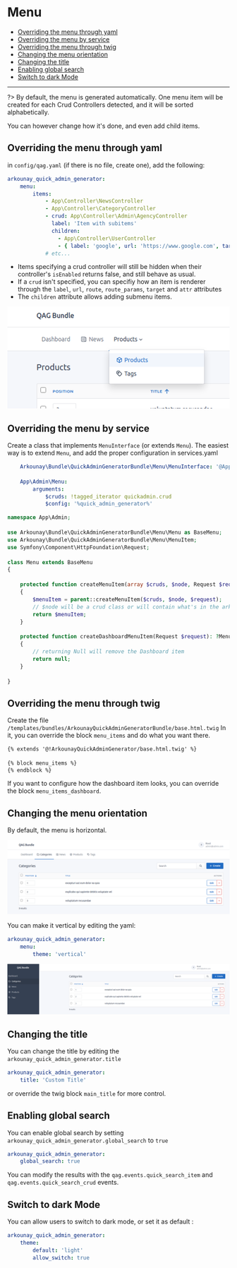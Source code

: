 # Menu

* [Overriding the menu through yaml](#overriding-the-menu-through-yaml)
* [Overriding the menu by service](#overriding-the-menu-by-service)
* [Overriding the menu through twig](#overriding-the-menu-through-twig)
* [Changing the menu orientation](#changing-the-menu-orientation)
* [Changing the title](#changing-the-title)
* [Enabling global search](#enabling-global-search)
* [Switch to dark Mode](#switch-to-dark-mode)

---

?> By default, the menu is generated automatically.
One menu item will be created for each Crud Controllers detected, and it will be sorted alphabetically.

You can however change how it's done, and even add child items.

## Overriding the menu through yaml

in `config/qag.yaml` (if there is no file, create one), add the following:

```yaml
arkounay_quick_admin_generator:
    menu:
        items:
            - App\Controller\NewsController
            - App\Controller\CategoryController
            - crud: App\Controller\Admin\AgencyController
              label: 'Item with subitems'
              children:
                - App\Controller\UserController
                - { label: 'google', url: 'https://www.google.com', target: '_blank' }
            # etc...
```

- Items specifying a crud controller will still be hidden when their controller's `isEnabled` returns false, and still behave as usual.
- If a `crud` isn't specified, you can specifiy how an item is renderer through the `label`, `url`, `route`, `route_params`, `target` and `attr` attributes
- The `children` attribute allows adding submenu items.

![Menu](https://raw.githubusercontent.com/Arkounay/QuickAdminGeneratorBundle/master/docs/images/menu-subitems.png)


## Overriding the menu by service

Create a class that implements `MenuInterface` (or extends `Menu`).
The easiest way is to extend `Menu`, and add the proper configuration in services.yaml

```yaml
    Arkounay\Bundle\QuickAdminGeneratorBundle\Menu\MenuInterface: '@App\Admin\Menu'

    App\Admin\Menu:
        arguments:
            $cruds: !tagged_iterator quickadmin.crud
            $config: '%quick_admin_generator%'
```

```php
namespace App\Admin;

use Arkounay\Bundle\QuickAdminGeneratorBundle\Menu\Menu as BaseMenu;
use Arkounay\Bundle\QuickAdminGeneratorBundle\Menu\MenuItem;
use Symfony\Component\HttpFoundation\Request;

class Menu extends BaseMenu
{

    protected function createMenuItem(array $cruds, $node, Request $request): ?MenuItem
    {
        $menuItem = parent::createMenuItem($cruds, $node, $request);
        // $node will be a crud class or will contain what's in the arkounay_quick_admin_generator.menu.items yaml definition
        return $menuItem;
    }
    
    protected function createDashboardMenuItem(Request $request): ?MenuItem
    {
        // returning Null will remove the Dashboard item
        return null;
    }

}
```

## Overriding the menu through twig

Create the file `/templates/bundles/ArkounayQuickAdminGeneratorBundle/base.html.twig`
In it, you can override the block `menu_items` and do what you want there.
```twig
{% extends '@!ArkounayQuickAdminGenerator/base.html.twig' %}

{% block menu_items %}
{% endblock %}
```
If you want to configure how the dashboard item looks, you can override the block `menu_items_dashboard`.

## Changing the menu orientation

By default, the menu is horizontal. 

![Horizontal Menu](https://raw.githubusercontent.com/Arkounay/QuickAdminGeneratorBundle/master/docs/images/menu-horizontal.png)

You can make it vertical by editing the yaml:
```yaml
arkounay_quick_admin_generator:
    menu:
        theme: 'vertical'
```

![Vertical Menu](https://raw.githubusercontent.com/Arkounay/QuickAdminGeneratorBundle/master/docs/images/menu-vertical.png)

## Changing the title

You can change the title by editing the `arkounay_quick_admin_generator.title`
```yaml
arkounay_quick_admin_generator:
    title: 'Custom Title'
```
or override the twig block `main_title` for more control.

## Enabling global search

You can enable global search by setting `arkounay_quick_admin_generator.global_search` to `true`

```yaml
arkounay_quick_admin_generator:
    global_search: true
```

You can modify the results with the `qag.events.quick_search_item` and `qag.events.quick_search_crud` events.

## Switch to dark Mode

You can allow users to switch to dark mode, or set it as default :

```yaml
arkounay_quick_admin_generator:
    theme:
        default: 'light'
        allow_switch: true
```